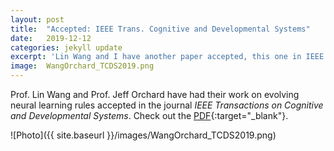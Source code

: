 ```yaml
---
layout: post
title:  "Accepted: IEEE Trans. Cognitive and Developmental Systems"
date:   2019-12-12
categories: jekyll update
excerpt: 'Lin Wang and I have another paper accepted, this one in IEEE Trans. Cognitive and Developmental Systems'
image:	WangOrchard_TCDS2019.png
---
```


Prof. Lin Wang and Prof. Jeff Orchard have had their work on evolving neural learning rules accepted in the journal *IEEE Transactions on Cognitive and Developmental Systems*. Check out the [PDF](http://www.cs.uwaterloo.ca/~jorchard/academic/WangOrchard_TCDS2019.pdf){:target="_blank"}.

![Photo]({{ site.baseurl }}/images/WangOrchard_TCDS2019.png)
